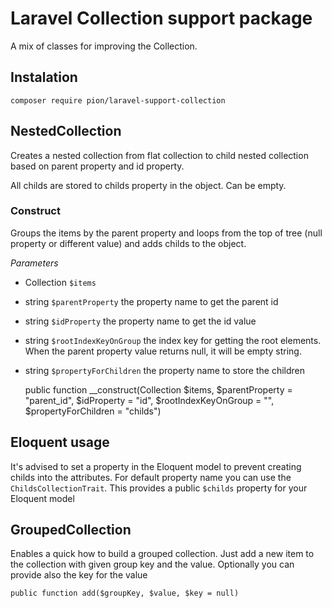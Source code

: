 # Laravel Collection support package

A mix of classes for improving the Collection.

## Instalation

    composer require pion/laravel-support-collection

## NestedCollection

Creates a nested collection from flat collection to child nested collection based on parent property and id property.

All childs are stored to childs property in the object. Can be empty.

### Construct
Groups the items by the parent property and loops from the top of tree (null property or different value) and
adds childs to the object.

_Parameters_

* Collection `$items`
* string `$parentProperty` the property name to get the parent id
* string `$idProperty` the property name to get the id value
* string `$rootIndexKeyOnGroup` the index key for getting the root elements. When the parent property value returns null, it will be empty string.
* string `$propertyForChildren`   the property name to store the children


    public function __construct(Collection $items, $parentProperty = "parent_id", $idProperty = "id",
                                $rootIndexKeyOnGroup = "", $propertyForChildren = "childs")
                                
                                
## Eloquent usage

It's advised to set a property in the Eloquent model to prevent creating childs into the attributes. For default property
name you can use the `ChildsCollectionTrait`. This provides a public `$childs` property for your Eloquent model

## GroupedCollection

Enables a quick how to build a grouped collection. Just add a new item to the collection with given group key and the value.
Optionally you can provide also the key for the value

    public function add($groupKey, $value, $key = null)